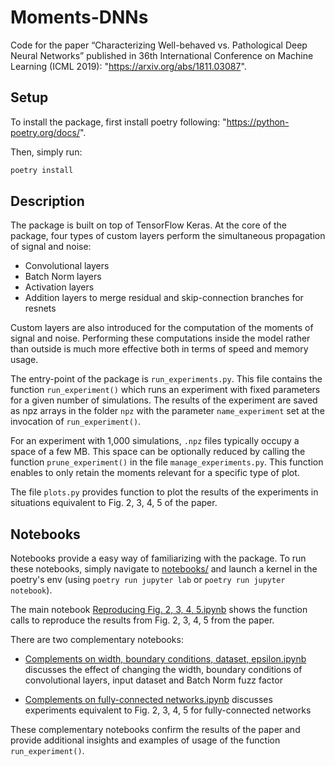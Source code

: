 # Moments-DNNs

Code for the paper “Characterizing Well-behaved vs. Pathological Deep Neural Networks” published in 36th International Conference on Machine Learning (ICML 2019): "https://arxiv.org/abs/1811.03087".

## Setup

To install the package, first install poetry following: "https://python-poetry.org/docs/".

Then, simply run:

```sh
poetry install 
```

## Description

The package is built on top of TensorFlow Keras. At the core of the package, four types of custom layers perform the simultaneous propagation of signal and noise:

* Convolutional layers
* Batch Norm layers
* Activation layers
* Addition layers to merge residual and skip-connection branches for resnets

Custom layers are also introduced for the computation of the moments of signal and noise. Performing these computations inside the model rather than outside is much more effective both in terms of speed and memory usage.

The entry-point of the package is `run_experiments.py`. This file contains the function `run_experiment()` which runs an experiment with fixed parameters for a given number of simulations. The results of the experiment are saved as npz arrays in the folder `npz` with the parameter `name_experiment` set at the invocation of `run_experiment()`.

For an experiment with 1,000 simulations, `.npz` files typically occupy a space of a few MB. This space can be optionally reduced by calling the function `prune_experiment()` in the file `manage_experiments.py`. This function enables to only retain the moments relevant for a specific type of plot.

The file `plots.py` provides function to plot the results of the experiments in situations equivalent to Fig. 2, 3, 4, 5 of the paper.

## Notebooks

Notebooks provide a easy way of familiarizing with the package. To run these notebooks, simply navigate to [notebooks/](https://github.com/alabatie/moments-dnns/blob/master/notebooks/) and launch a kernel in the poetry's env (using `poetry run jupyter lab` or `poetry run jupyter notebook`).

The main notebook [Reproducing Fig. 2, 3, 4, 5.ipynb](https://github.com/alabatie/moments-dnns/blob/master/notebooks/Reproducing%20Fig.%202%2C%203%2C%204%2C%205.ipynb) shows the function calls to reproduce the results from Fig. 2, 3, 4, 5 from the paper.

There are two complementary notebooks:

* [Complements on width, boundary conditions, dataset, epsilon.ipynb](https://github.com/alabatie/moments-dnns/blob/master/notebooks/Complements%20on%20width%2C%20boundary%20conditions%2C%20dataset%2C%20epsilon.ipynb) discusses the effect of changing the width, boundary conditions of convolutional layers, input dataset and Batch Norm fuzz factor

* [Complements on fully-connected networks.ipynb](https://github.com/alabatie/moments-dnns/blob/master/notebooks/Complements%20on%20fully-connected%20networks.ipynb) discusses experiments equivalent to Fig. 2, 3, 4, 5 for fully-connected networks

These complementary notebooks confirm the results of the paper and provide additional insights and examples of usage of the function `run_experiment()`.
